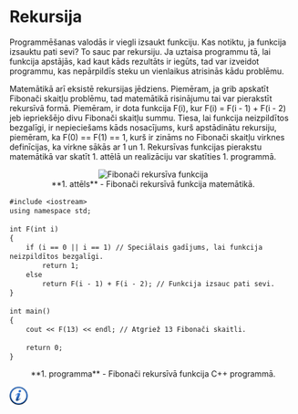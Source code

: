 # Rekursija

Programmēšanas valodās ir viegli izsaukt funkciju. Kas notiktu, ja funkcija izsauktu pati sevi? To sauc par rekursiju. Ja uztaisa programmu tā, lai funkcija apstājās, kad kaut kāds rezultāts ir iegūts, tad var izveidot programmu, kas nepārpildīs steku un vienlaikus atrisinās kādu problēmu.

Matemātikā arī eksistē rekursijas jēdziens. Piemēram, ja grib apskatīt Fibonači skaitļu problēmu, tad matemātikā risinājumu tai var pierakstīt rekursīvā formā. Piemēram, ir dota funkcija F(i), kur F(i) = F(i - 1) + F(i - 2) jeb iepriekšējo divu Fibonači skaitļu summu. Tiesa, lai funkcija neizpildītos bezgalīgi, ir nepieciešams kāds nosacījums, kurš apstādinātu rekursiju, piemēram, ka F(0) == F(1) == 1, kurš ir zināms no Fibonači skaitļu virknes definīcijas, ka virkne sākās ar 1 un 1. Rekursīvas funkcijas pierakstu matemātikā var skatīt 1. attēlā un realizāciju var skatīties 1. programmā.

<center><img alt="Fibonači rekursīva funkcija" src="/media/theory/rec_fib.gif" /></center>

<center>**1. attēls** - Fibonači rekursīvā funkcija matemātikā.</center>

```
#include <iostream>
using namespace std;

int F(int i)
{
    if (i == 0 || i == 1) // Speciālais gadījums, lai funkcija neizpildītos bezgalīgi.
        return 1;
    else
        return F(i - 1) + F(i - 2); // Funkcija izsauc pati sevi.
}

int main()
{
    cout << F(13) << endl; // Atgriež 13 Fibonači skaitli.

    return 0;
}
```

<center>**1. programma** - Fibonači rekursīvā funkcija C++ programmā.</center>

<a href="http://en.wikipedia.org/wiki/Recursion_(computer_science)" target="_blank">![Vairāk informācija](/media/theory/information.png)</a>